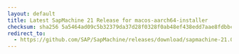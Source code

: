 ```yaml
---
layout: default
title: Latest SapMachine 21 Release for macos-aarch64-installer
checksum: sha256 5a5464ad09c5b32379da37d28f0328f0ab48ef438edd7aae8fdbbc0dcfe33010
redirect_to:
  - https://github.com/SAP/SapMachine/releases/download/sapmachine-21.0.3/sapmachine-jdk-21.0.3_macos-aarch64_bin.dmg
---
```

